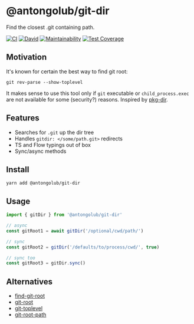 # @antongolub/git-dir
Find the closest .git containing path.

[![CI](https://github.com/antongolub/git-dir/workflows/CI/badge.svg)](https://github.com/antongolub/git-dir/actions)
[![David](https://img.shields.io/david/dev/antongolub/git-dir?label=deps)](https://david-dm.org/antongolub/git-dir?type=dev)
[![Maintainability](https://api.codeclimate.com/v1/badges/b4e77381057e40c6ac63/maintainability)](https://codeclimate.com/github/antongolub/git-up/maintainability)
[![Test Coverage](https://api.codeclimate.com/v1/badges/b4e77381057e40c6ac63/test_coverage)](https://codeclimate.com/github/antongolub/git-up/test_coverage)

## Motivation
It's known for certain the best way to find git root:
```shell
git rev-parse --show-toplevel
```
It makes sense to use this tool only if `git` executable or `child_process.exec` are not available for some (security?) reasons.
Inspired by [pkg-dir](https://github.com/sindresorhus/pkg-dir).

## Features
* Searches for `.git` up the dir tree
* Handles `gitdir: </some/path.git>` redirects 
* TS and Flow typings out of box
* Sync/async methods

## Install
```shell
yarn add @antongolub/git-dir
```

## Usage
```ts
import { gitDir } from '@antongolub/git-dir'

// async
const gitRoot1 = await gitDir('/optional/cwd/path/')

// sync
const gitRoot2 = gitDir('/defaults/to/process/cwd/', true)

// sync too
const gitRoot3 = gitDir.sync()
```

## Alternatives

* [find-git-root](https://github.com/banyudu/find-git-root)
* [git-root](https://github.com/JPeer264/node-git-root)
* [git-toplevel](https://github.com/royriojas/git-toplevel)
* [git-root-path](https://github.com/VishnuTSuresh/git-root-path)

